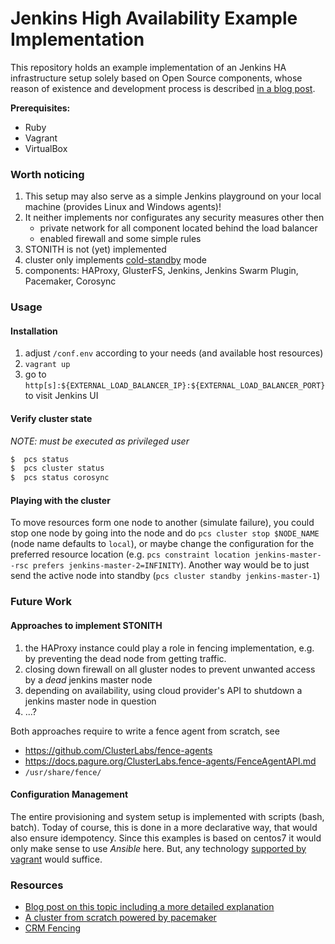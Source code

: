Jenkins High Availability Example Implementation
================================================


This repository holds an example implementation of an Jenkins HA infrastructure setup solely based 
on Open Source components, whose reason of existence and development process is described 
[in a blog post](https://endocode.com/blog/2018/08/17/jenkins-high-availability-setup/).



__Prerequisites:__

+   Ruby
+   Vagrant
+   VirtualBox


### Worth noticing

1.  This setup may also serve as a simple Jenkins playground on your local machine (provides Linux 
    and Windows agents)!
2.  It neither implements nor configurates any security measures other then
    +   private network for all component located behind the load balancer
    +   enabled firewall and some simple rules
3.  STONITH is not (yet) implemented
4.  cluster only implements [cold-standby](https://www.ibm.com/developerworks/community/blogs/RohitShetty/entry/high_availability_cold_warm_hot) mode
5.  components: HAProxy, GlusterFS, Jenkins, Jenkins Swarm Plugin, Pacemaker, Corosync


### Usage

#### Installation

1.  adjust `/conf.env` according to your needs (and available host resources)
2.  `vagrant up`
3.  go to `http[s]:${EXTERNAL_LOAD_BALANCER_IP}:${EXTERNAL_LOAD_BALANCER_PORT}` to visit 
    Jenkins UI


#### Verify cluster state

*NOTE: must be executed as privileged user*

```bash
$  pcs status
$  pcs cluster status
$  pcs status corosync
```

#### Playing with the cluster

To move resources form one node to another (simulate failure), you could stop one node by going into 
the node and do `pcs cluster stop $NODE_NAME` (node name defaults to `local`), or maybe change the 
configuration for the preferred resource location (e.g. `pcs constraint location jenkins-master--rsc prefers jenkins-master-2=INFINITY`).
Another way would be to just send the active node into standby (`pcs cluster standby jenkins-master-1`)


### Future Work

#### Approaches to implement STONITH

1)  the HAProxy instance could play a role in fencing implementation, e.g. by preventing the dead 
    node from getting traffic.
2)  closing down firewall on all gluster nodes to prevent unwanted access by a *dead* jenkins master 
    node
3)  depending on availability, using cloud provider's API to shutdown a jenkins master node in 
    question
4)  ...?

Both approaches require to write a fence agent from scratch, see
+   https://github.com/ClusterLabs/fence-agents
+   https://docs.pagure.org/ClusterLabs.fence-agents/FenceAgentAPI.md
+   `/usr/share/fence/`


#### Configuration Management

The entire provisioning and system setup is implemented with scripts (bash, batch). Today of course,
this is done in a more declarative way, that would also ensure idempotency. Since this examples is 
based on centos7 it would only make sense to use *Ansible* here. But, any technology
[supported by vagrant](https://www.vagrantup.com/docs/provisioning/) would suffice.


### Resources

+   [Blog post on this topic including a more detailed explanation](https://endocode.com/blog/2018/08/17/jenkins-high-availability-setup/)
+   [A cluster from scratch powered by pacemaker](http://clusterlabs.org/pacemaker/doc/en-US/Pacemaker/1.1/html/Clusters_from_Scratch/index.html)
+   [CRM Fencing](https://clusterlabs.org/pacemaker/doc/crm_fencing.html)